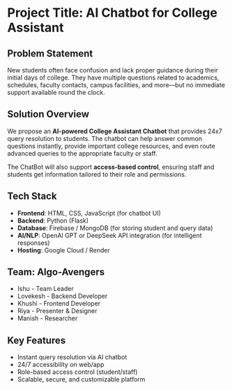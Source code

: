 # Project Title: AI Chatbot for College Assistant

## Problem Statement
New students often face confusion and lack proper guidance during their initial days of college. They have multiple questions related to academics, schedules, faculty contacts, campus facilities, and more—but no immediate support available round the clock.

## Solution Overview
We propose an **AI-powered College Assistant Chatbot** that provides 24x7 query resolution to students. The chatbot can help answer common questions instantly, provide important college resources, and even route advanced queries to the appropriate faculty or staff.

The ChatBot will also support **access-based control**, ensuring staff and students get information tailored to their role and permissions.

## Tech Stack
- **Frontend**: HTML, CSS, JavaScript (for chatbot UI)
- **Backend**: Python (Flask)
- **Database**: Firebase / MongoDB (for storing student and query data)
- **AI/NLP**: OpenAI GPT or DeepSeek API integration (for intelligent responses)
- **Hosting**: Google Cloud / Render

## Team: Algo-Avengers
- Ishu - Team Leader  
- Lovekesh - Backend Developer  
- Khushi - Frontend Developer  
- Riya - Presenter & Designer  
- Manish - Researcher  

## Key Features
- Instant query resolution via AI chatbot  
- 24/7 accessibility on web/app  
- Role-based access control (student/staff)  
- Scalable, secure, and customizable platform